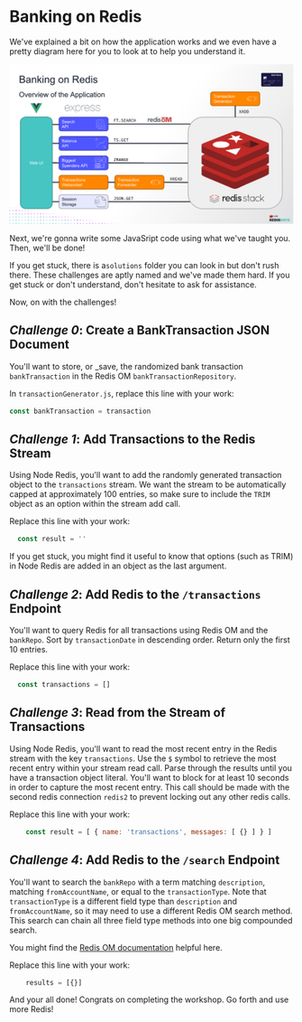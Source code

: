 # Banking on Redis ##

We've explained a bit on how the application works and we even have a pretty diagram here for you to look at to help you understand it.

![](architecture-diagram.png)

Next, we're gonna write some JavaSript code using what we've taught you. Then, we'll be done!

If you get stuck, there is a`solutions` folder you can look in but don't rush there. These challenges are aptly named and we've made them hard. If you get stuck or don't understand, don't hesitate to ask for assistance.

Now, on with the challenges!


## _Challenge 0_: Create a BankTransaction JSON Document ##

You'll want to store, or _save, the randomized bank transaction `bankTransaction` in the Redis OM `bankTransactionRepository`.

In `transactionGenerator.js`, replace this line with your work:

```javascript
const bankTransaction = transaction
```

## _Challenge 1_: Add Transactions to the Redis Stream ##

Using Node Redis, you'll want to add the randomly generated transaction object to the `transactions` stream. We want the stream to be automatically capped at approximately 100 entries, so make sure to include the `TRIM` object as an option within the stream add call.

Replace this line with your work:

```javascript
  const result = ''
```

If you get stuck, you might find it useful to know that options (such as TRIM) in Node Redis are added in an object as the last argument.


## _Challenge 2_: Add Redis to the `/transactions` Endpoint ##

You'll want to query Redis for all transactions using Redis OM and the `bankRepo`. Sort by `transactionDate` in descending order. Return only the first 10 entries.

Replace this line with your work:

```javascript
  const transactions = []
```


## _Challenge 3_: Read from the Stream of Transactions ##

Using Node Redis, you'll want to read the most recent entry in the Redis stream with the key `transactions`. Use the `$` symbol to retrieve the most recent entry within your stream read call. Parse through the results until you have a transaction object literal. You'll want to block for at least 10 seconds in order to capture the most recent entry. This call should be made with the second redis connection `redis2` to prevent locking out any other redis calls.

Replace this line with your work:

```javascript
    const result = [ { name: 'transactions', messages: [ {} ] } ]
```


## _Challenge 4_: Add Redis to the `/search` Endpoint ##

You'll want to search the `bankRepo` with a term matching `description`, matching `fromAccountName`, or equal to the `transactionType`. Note that `transactionType` is a different field type than `description` and `fromAccountName`, so it may need to use a different Redis OM search method. This search can chain all three field type methods into one big compounded search.

You might find the [Redis OM documentation](https://github.com/redis/redis-om-node) helpful here.

Replace this line with your work:

```javascript
    results = [{}]
```

And your all done! Congrats on completing the workshop. Go forth and use more Redis!
